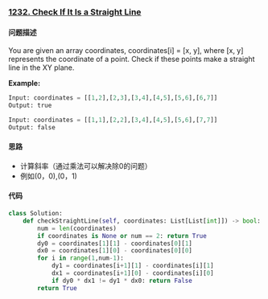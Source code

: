 ### [1232. Check If It Is a Straight Line](https://leetcode-cn.com/problems/miao/)

#### 问题描述
You are given an array coordinates, coordinates[i] = [x, y], where [x, y] represents the coordinate of a point. Check if these points make a straight line in the XY plane.

**Example:**
```python
Input: coordinates = [[1,2],[2,3],[3,4],[4,5],[5,6],[6,7]]
Output: true
```
```python
Input: coordinates = [[1,1],[2,2],[3,4],[4,5],[5,6],[7,7]]
Output: false
```
#### 思路
- 计算斜率（通过乘法可以解决除0的问题）
- 例如(0，0),(0，1)

#### 代码

```python
class Solution:
    def checkStraightLine(self, coordinates: List[List[int]]) -> bool:
        num = len(coordinates)
        if coordinates is None or num == 2: return True
        dy0 = coordinates[1][1] - coordinates[0][1]
        dx0 = coordinates[1][0] - coordinates[0][0]
        for i in range(1,num-1):
            dy1 = coordinates[i+1][1] - coordinates[i][1]
            dx1 = coordinates[i+1][0] - coordinates[i][0]
            if dy0 * dx1 != dy1 * dx0: return False
        return True
```